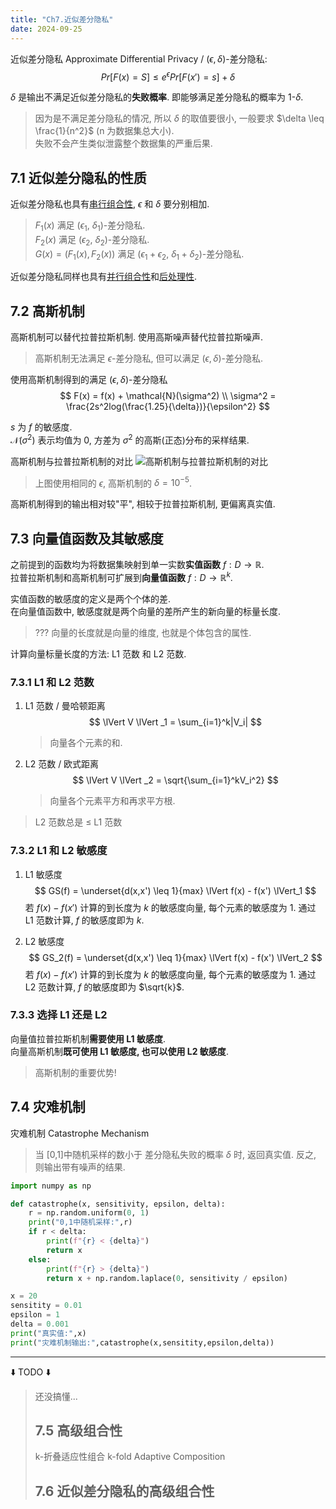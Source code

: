 ```yaml
---
title: "Ch7.近似差分隐私"
date: 2024-09-25
---
```


近似差分隐私 Approximate Differential Privacy / ($\epsilon , \delta$)-差分隐私:
$$
Pr[F(x) = S] \leq e^{\epsilon} Pr[F(x') = s] + \delta
$$

$\delta$ 是输出不满足近似差分隐私的**失败概率**. 即能够满足差分隐私的概率为 1-$\delta$.  
  > 因为是不满足差分隐私的情况, 所以 $\delta$ 的取值要很小, 一般要求 $\delta \leq \frac{1}{n^2}$ (n 为数据集总大小).  
  > 失败不会产生类似泄露整个数据集的严重后果.

## 7.1 近似差分隐私的性质

近似差分隐私也具有[串行组合性](./note-5#51-串行组合性), $\epsilon$ 和 $\delta$ 要分别相加.  
> $F_1(x)$ 满足 ($\epsilon_1$, $\delta_1$)-差分隐私.  
> $F_2(x)$ 满足 ($\epsilon_2$, $\delta_2$)-差分隐私.  
> $G(x) = (F_1(x), F_2(x))$ 满足 ($\epsilon_1 + \epsilon_2$, $\delta_1 + \delta_2$)-差分隐私.

近似差分隐私同样也具有[并行组合性](./note-5#52-并行组合性)和[后处理性](./note-5#53-后处理性).

## 7.2 高斯机制

高斯机制可以替代拉普拉斯机制. 使用高斯噪声替代拉普拉斯噪声.
> 高斯机制无法满足 $\epsilon$-差分隐私, 但可以满足 ($\epsilon , \delta$)-差分隐私.

使用高斯机制得到的满足 ($\epsilon , \delta$)-差分隐私
$$
F(x) = f(x) + \mathcal{N}(\sigma^2) \\
\sigma^2 = \frac{2s^2log(\frac{1.25}{\delta})}{\epsilon^2}
$$

$s$ 为 $f$ 的敏感度.  
$\mathcal{N}(\sigma^2)$ 表示均值为 0, 方差为 $\sigma^2$ 的高斯(正态)分布的采样结果.  

高斯机制与拉普拉斯机制的对比
![高斯机制与拉普拉斯机制的对比](https://gcore.jsdelivr.net/gh/aBER0724/ob_picture/Img/202409251425595.png)
> 上图使用相同的 $\epsilon$, 高斯机制的 $\delta = 10^{-5}$.  

高斯机制得到的输出相对较"平", 相较于拉普拉斯机制, 更偏离真实值.

## 7.3 向量值函数及其敏感度

之前提到的函数均为将数据集映射到单一实数**实值函数** $f:D \rightarrow \mathbb{R}$.  
拉普拉斯机制和高斯机制可扩展到**向量值函数** $f:D \rightarrow \mathbb{R}^k$.  

实值函数的敏感度的定义是两个个体的差.  
在向量值函数中, 敏感度就是两个向量的差所产生的新向量的标量长度.  
> ??? 向量的长度就是向量的维度, 也就是个体包含的属性.  

计算向量标量长度的方法: L1 范数 和 L2 范数.

### 7.3.1 L1 和 L2 范数

1. L1 范数 / 曼哈顿距离
    $$
    \lVert V \lVert _1 = \sum_{i=1}^k|V_i|
    $$
    > 向量各个元素的和.

2. L2 范数 / 欧式距离
    $$
    \lVert V \lVert _2 = \sqrt{\sum_{i=1}^kV_i^2}
    $$
    > 向量各个元素平方和再求平方根.

> L2 范数总是 $\leq$ L1 范数

### 7.3.2 L1 和 L2 敏感度

1. L1 敏感度
    $$
    GS(f) = \underset{d(x,x') \leq 1}{max} \lVert f(x) - f(x') \lVert_1
    $$
    若 $f(x) - f(x')$ 计算的到长度为 $k$ 的敏感度向量, 每个元素的敏感度为 1. 通过 L1 范数计算, $f$ 的敏感度即为 $k$.


2. L2 敏感度
    $$
    GS_2(f) = \underset{d(x,x') \leq 1}{max} \lVert f(x) - f(x') \lVert_2
    $$
    若 $f(x) - f(x')$ 计算的到长度为 $k$ 的敏感度向量, 每个元素的敏感度为 1. 通过 L2 范数计算, $f$ 的敏感度即为 $\sqrt{k}$.

### 7.3.3 选择 L1 还是 L2

向量值拉普拉斯机制**需要使用 L1 敏感度**.  
向量高斯机制**既可使用 L1 敏感度, 也可以使用 L2 敏感度**. 
  > 高斯机制的重要优势!

## 7.4 灾难机制

灾难机制 Catastrophe Mechanism
> 当 [0,1]中随机采样的数小于 差分隐私失败的概率 $\delta$ 时, 返回真实值. 反之, 则输出带有噪声的结果.

```python
import numpy as np

def catastrophe(x, sensitivity, epsilon, delta):
    r = np.random.uniform(0, 1)
    print("0,1中随机采样:",r)
    if r < delta: 
        print(f"{r} < {delta}")
        return x
    else: 
        print(f"{r} > {delta}")
        return x + np.random.laplace(0, sensitivity / epsilon)

x = 20
sensitity = 0.01
epsilon = 1
delta = 0.001
print("真实值:",x)
print("灾难机制输出:",catastrophe(x,sensitity,epsilon,delta))
```
---

⬇️ TODO ⬇️   
> 还没搞懂...  
> ## 7.5 高级组合性  
> k-折叠适应性组合 k-fold Adaptive Composition  
> ## 7.6 近似差分隐私的高级组合性  